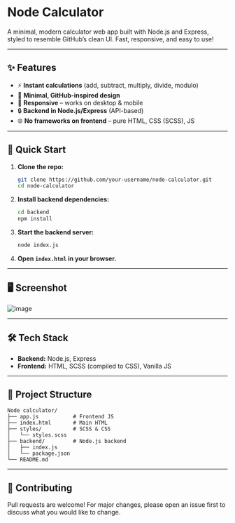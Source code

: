 # Node Calculator

A minimal, modern calculator web app built with Node.js and Express, styled to resemble GitHub’s clean UI. Fast, responsive, and easy to use!

---

## ✨ Features

- ⚡ **Instant calculations** (add, subtract, multiply, divide, modulo)
- 🎨 **Minimal, GitHub-inspired design**
- 📱 **Responsive** – works on desktop & mobile
- 🔒 **Backend in Node.js/Express** (API-based)
- 🌐 **No frameworks on frontend** – pure HTML, CSS (SCSS), JS

---

## 🚀 Quick Start

1. **Clone the repo:**
   ```bash
   git clone https://github.com/your-username/node-calculator.git
   cd node-calculator
   ```
2. **Install backend dependencies:**
   ```bash
   cd backend
   npm install
   ```
3. **Start the backend server:**
   ```bash
   node index.js
   ```
4. **Open `index.html` in your browser.**

---

## 🖥️ Screenshot

![image](https://github.com/user-attachments/assets/10f127b7-8ce0-4cca-a632-99d5da44f5c3)


---

## 🛠️ Tech Stack

- **Backend:** Node.js, Express
- **Frontend:** HTML, SCSS (compiled to CSS), Vanilla JS

---

## 📂 Project Structure

```
Node calculator/
├── app.js           # Frontend JS
├── index.html       # Main HTML
├── styles/          # SCSS & CSS
│   └── styles.scss
├── backend/         # Node.js backend
│   ├── index.js
│   └── package.json
└── README.md
```

---

## 🤝 Contributing

Pull requests are welcome! For major changes, please open an issue first to discuss what you would like to change.
